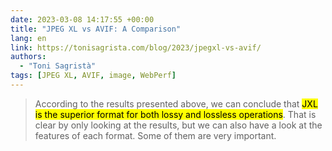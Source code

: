 ```yaml
---
date: 2023-03-08 14:17:55 +00:00
title: "JPEG XL vs AVIF: A Comparison"
lang: en
link: https://tonisagrista.com/blog/2023/jpegxl-vs-avif/
authors:
  - "Toni Sagristà"
tags: [JPEG XL, AVIF, image, WebPerf]
---
```


> According to the results presented above, we can conclude that <mark>JXL is the superior format for both lossy and lossless operations</mark>. That is clear by only looking at the results, but we can also have a look at the features of each format. Some of them are very important.
